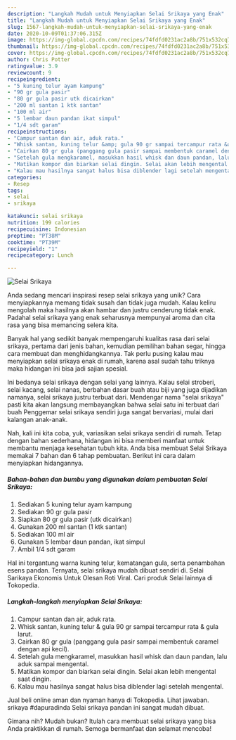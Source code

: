 ```yaml
---
description: "Langkah Mudah untuk Menyiapkan Selai Srikaya yang Enak"
title: "Langkah Mudah untuk Menyiapkan Selai Srikaya yang Enak"
slug: 1567-langkah-mudah-untuk-menyiapkan-selai-srikaya-yang-enak
date: 2020-10-09T01:37:06.315Z
image: https://img-global.cpcdn.com/recipes/74fdfd0231ac2a8b/751x532cq70/selai-srikaya-foto-resep-utama.jpg
thumbnail: https://img-global.cpcdn.com/recipes/74fdfd0231ac2a8b/751x532cq70/selai-srikaya-foto-resep-utama.jpg
cover: https://img-global.cpcdn.com/recipes/74fdfd0231ac2a8b/751x532cq70/selai-srikaya-foto-resep-utama.jpg
author: Chris Potter
ratingvalue: 3.9
reviewcount: 9
recipeingredient:
- "5 kuning telur ayam kampung"
- "90 gr gula pasir"
- "80 gr gula pasir utk dicairkan"
- "200 ml santan 1 ktk santan"
- "100 ml air"
- "5 lembar daun pandan ikat simpul"
- "1/4 sdt garam"
recipeinstructions:
- "Campur santan dan air, aduk rata."
- "Whisk santan, kuning telur &amp; gula 90 gr sampai tercampur rata &amp; gula larut."
- "Cairkan 80 gr gula (panggang gula pasir sampai membentuk caramel dengan api kecil)."
- "Setelah gula mengkaramel, masukkan hasil whisk dan daun pandan, lalu aduk sampai mengental."
- "Matikan kompor dan biarkan selai dingin. Selai akan lebih mengental saat dingin."
- "Kalau mau hasilnya sangat halus bisa diblender lagi setelah mengental."
categories:
- Resep
tags:
- selai
- srikaya

katakunci: selai srikaya 
nutrition: 199 calories
recipecuisine: Indonesian
preptime: "PT38M"
cooktime: "PT39M"
recipeyield: "1"
recipecategory: Lunch

---
```



![Selai Srikaya](https://img-global.cpcdn.com/recipes/74fdfd0231ac2a8b/751x532cq70/selai-srikaya-foto-resep-utama.jpg)

Anda sedang mencari inspirasi resep selai srikaya yang unik? Cara menyiapkannya memang tidak susah dan tidak juga mudah. Kalau keliru mengolah maka hasilnya akan hambar dan justru cenderung tidak enak. Padahal selai srikaya yang enak seharusnya mempunyai aroma dan cita rasa yang bisa memancing selera kita.

Banyak hal yang sedikit banyak mempengaruhi kualitas rasa dari selai srikaya, pertama dari jenis bahan, kemudian pemilihan bahan segar, hingga cara membuat dan menghidangkannya. Tak perlu pusing kalau mau menyiapkan selai srikaya enak di rumah, karena asal sudah tahu triknya maka hidangan ini bisa jadi sajian spesial.

Ini bedanya selai srikaya dengan selai yang lainnya. Kalau selai stroberi, selai kacang, selai nanas, berbahan dasar buah atau biji yang juga dijadikan namanya, selai srikaya justru terbuat dari. Mendengar nama &#34;selai srikaya&#34; pasti kita akan langsung membayangkan bahwa selai satu ini terbuat dari buah Penggemar selai srikaya sendiri juga sangat bervariasi, mulai dari kalangan anak-anak.


Nah, kali ini kita coba, yuk, variasikan selai srikaya sendiri di rumah. Tetap dengan bahan sederhana, hidangan ini bisa memberi manfaat untuk membantu menjaga kesehatan tubuh kita. Anda bisa membuat Selai Srikaya memakai 7 bahan dan 6 tahap pembuatan. Berikut ini cara dalam menyiapkan hidangannya.

<!--inarticleads1-->

##### Bahan-bahan dan bumbu yang digunakan dalam pembuatan Selai Srikaya:

1. Sediakan 5 kuning telur ayam kampung
1. Sediakan 90 gr gula pasir
1. Siapkan 80 gr gula pasir (utk dicairkan)
1. Gunakan 200 ml santan (1 ktk santan)
1. Sediakan 100 ml air
1. Gunakan 5 lembar daun pandan, ikat simpul
1. Ambil 1/4 sdt garam


Hal ini tergantung warna kuning telur, kematangan gula, serta penambahan esens pandan. Ternyata, selai srikaya mudah dibuat sendiri di. Selai Sarikaya Ekonomis Untuk Olesan Roti Viral. Cari produk Selai lainnya di Tokopedia. 

<!--inarticleads2-->

##### Langkah-langkah menyiapkan Selai Srikaya:

1. Campur santan dan air, aduk rata.
1. Whisk santan, kuning telur &amp; gula 90 gr sampai tercampur rata &amp; gula larut.
1. Cairkan 80 gr gula (panggang gula pasir sampai membentuk caramel dengan api kecil).
1. Setelah gula mengkaramel, masukkan hasil whisk dan daun pandan, lalu aduk sampai mengental.
1. Matikan kompor dan biarkan selai dingin. Selai akan lebih mengental saat dingin.
1. Kalau mau hasilnya sangat halus bisa diblender lagi setelah mengental.


Jual beli online aman dan nyaman hanya di Tokopedia. Lihat jawaban. srikaya #dapuradinda Selai srikaya pandan ini sangat mudah dibuat. 

Gimana nih? Mudah bukan? Itulah cara membuat selai srikaya yang bisa Anda praktikkan di rumah. Semoga bermanfaat dan selamat mencoba!
